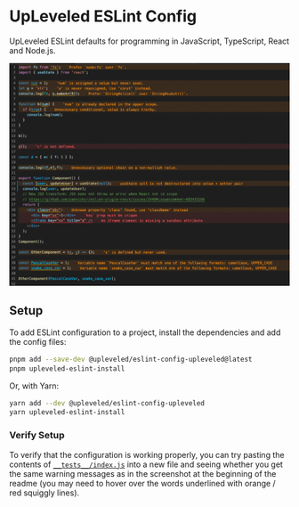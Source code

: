 # UpLeveled ESLint Config

UpLeveled ESLint defaults for programming in JavaScript, TypeScript, React and Node.js.

<img src="screenshot.png" alt="Screenshot of errors and warnings generated by this configuration" />

## Setup

To add ESLint configuration to a project, install the dependencies and add the config files:

```sh
pnpm add --save-dev @upleveled/eslint-config-upleveled@latest
pnpm upleveled-eslint-install
```

Or, with Yarn:

```sh
yarn add --dev @upleveled/eslint-config-upleveled
yarn upleveled-eslint-install
```

<!--

Old instructions

FIXME: Remove? Or restore once create-react-app v4 is out (with ESLint 7)?

## Setup

To add ESLint configuration to a project, the first steps are to install the dependencies and add the file:

```sh
yarn add --dev eslint-plugin-cypress eslint-config-react-app @typescript-eslint/parser
```

Then create a file in the root of your project called `.eslintrc.json` and add the content of [the `.eslintrc.json` file](https://github.com/upleveled/upleveled-vscode-eslint-base-config/blob/main/.eslintrc.json).

If you are using `create-react-app` in this project, this is enough! You're ready to go.

If the project doesn't use `create-react-app`, read on:

### Without `create-react-app`

With projects that don't use `create-react-app` (eg. Node.js or Next.js), then you will need to also run the following command:

<!--
  TODO: Fix this installation command when new CRA version comes out
  eg. npx install-peerdeps --dev --yarn eslint-config-react-app
  Ref: https://github.com/facebook/create-react-app/pull/9434#issuecomment-696566848
->

```sh
yarn add upleveled/eslint-config-upleveled
npx install-peerdeps --dev --yarn -o eslint-config-upleveled
yarn remove eslint-config-upleveled
```

-->

### Verify Setup

To verify that the configuration is working properly, you can try pasting the contents of [`__tests__/index.js`](./__tests__/index.js) into a new file and seeing whether you get the same warning messages as in the screenshot at the beginning of the readme (you may need to hover over the words underlined with orange / red squiggly lines).

<!--

## Alternative Global Installation (☢️ ☢️ ALPHA - may be unstable ☢️ ☢️)

‼️ **Warning:** Can potentially cause problems, since ESLint assumes local installation in a project: https://github.com/microsoft/vscode-eslint/issues/1073#issuecomment-694732656

If you would like to use the UpLeveled VS Code ESLint base configuration:

1. clone this repo to your projects directory
2. run `npm install` to install the dependencies
3. copy the following [`vscode-eslint`](https://marketplace.visualstudio.com/items?itemName=dbaeumer.vscode-eslint) configuration
4. open your `settings.json` in VS Code (<kbd>ctrl/cmd</kbd>-<kbd>shift</kbd>-<kbd>P</kbd> - "Open Settings (JSON)")
5. paste in the configuration and fix the paths to point at your directory

## Windows

```json
  "eslint.nodePath": "C:/Users/karl/projects/upleveled-vscode-eslint-base-config/node_modules",
  "eslint.options": {
    "configFile": "C:/Users/karl/projects/upleveled-vscode-eslint-base-config/.eslintrc.json",
    "resolvePluginsRelativeTo": "C:/Users/karl/projects/upleveled-vscode-eslint-base-config/node_modules"
  }
```

## macOS / Linux

```json
  "eslint.nodePath": "/Users/karl/projects/upleveled-vscode-eslint-base-config/node_modules",
  "eslint.options": {
    "configFile": "/Users/karl/projects/upleveled-vscode-eslint-base-config/.eslintrc.json",
    "resolvePluginsRelativeTo": "/Users/karl/projects/upleveled-vscode-eslint-base-config/node_modules"
  }
```

-->
